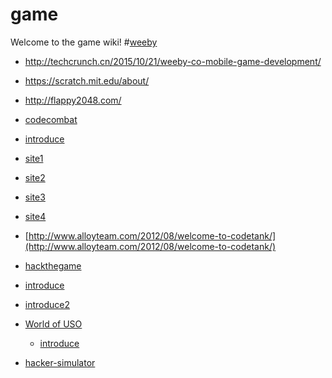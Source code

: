 # game
Welcome to the game wiki!
#[weeby](http://www.weeby.co/)
* http://techcrunch.cn/2015/10/21/weeby-co-mobile-game-development/
* https://scratch.mit.edu/about/
* http://flappy2048.com/

* [codecombat](http://cn.codecombat.com/)
 * [introduce](http://www.csdn.net/article/1970-01-01/2818050)
* [site1](http://info.9iphp.com/games-that-teach-how-to-code/)
* [site2](http://segmentfault.com/a/1190000000626728)
* [site3](http://www.douban.com/note/294946618/)
* [site4](http://www.gametop.com/)
 * [http://www.alloyteam.com/2012/08/welcome-to-codetank/](http://www.alloyteam.com/2012/08/welcome-to-codetank/)
* [hackthegame](http://chaozz.nl/)  
 * [introduce](http://www.appinn.com/hackthegame/)
 * [introduce2](http://blog.csdn.net/qiurisuixiang/article/details/6652264)
* [World of USO](https://wouso.cs.pub.ro/2015)
  * [introduce](http://www.csdn.net/article/2015-01-06/2823443)
   
* [hacker-simulator](http://hacker-simulator.en.softonic.com/)  
